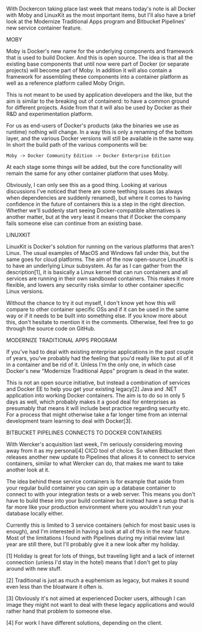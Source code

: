 With Dockercon taking place last week that means today's note is all Docker with Moby and LinuxKit as the most important items, but I'll also have a brief look at the Modernize Traditional Apps program and Bitbucket Pipelines' new service container feature.



MOBY


Moby is Docker's new name for the underlying components and framework that is used to build Docker. And this is open source. The idea is that all the existing base components that until now were part of Docker (or separate projects) will become part of Moby. In addition it will also contain a framework for assembling these components into a container platform as well as a reference platform called Moby Origin.

This is not meant to be used by application developers and the like, but the aim is similar to the breaking out of containerd: to have a common ground for different projects. Aside from that it will also be used by Docker as their R&D and experimentation platform.

For us as end-users of Docker's products (aka the binaries we use as runtime) nothing will change. In a way this is only a renaming of the bottom layer, and the various Docker versions will still be available in the same way. In short the build path of the various components will be:

    Moby -> Docker Community Edition -> Docker Enterprise Edition

At each stage some things will be added, but the core functionality will remain the same for any other container platform that uses Moby.

Obviously, I can only see this as a good thing. Looking at various discussions I've noticed that there are some teething issues (as always when dependencies are suddenly renamed), but where it comes to having confidence in the future of containers this is a step in the right direction. Whether we'll suddenly start seeing Docker-compatible alternatives is another matter, but at the very least it means that if Docker the company fails someone else can continue from an existing base.



LINUXKIT


LinuxKit is Docker's solution for running on the various platforms that aren't Linux. The usual examples of MacOS and Windows fall under this, but the same goes for cloud platforms. The aim of the now open-source LinuxKit is to have an underlying Linux subsystem. As far as I can gather from the description[1], it is basically a Linux kernel that can run containers and all services are running in their own sandboxed containers. This makes it more flexible, and lowers any security risks similar to other container specific Linux versions.

Without the chance to try it out myself, I don't know yet how this will compare to other container specific OSs and if it can be used in the same way or if it needs to be built into something else. If you know more about this, don't hesitate to mention it in the comments. Otherwise, feel free to go through the source code on GitHub.



MODERNIZE TRADITIONAL APPS PROGRAM


If you've had to deal with existing enterprise applications in the past couple of years, you've probably had the feeling that you'd really like to put all of it in a container and be rid of it. Unless I'm the only one, in which case Docker's new "Modernize Traditional Apps" program is dead in the water.

This is not an open source initiative, but instead a combination of services and Docker EE to help you get your existing legacy[2] Java and .NET application into working Docker containers. The aim is to do so in only 5 days as well, which probably makes it a good deal for enterprises as presumably that means it will include best practice regarding security etc. For a process that might otherwise take a far longer time from an internal development team learning to deal with Docker[3].



BITBUCKET PIPELINES CONNECTS TO DOCKER CONTAINERS


With Wercker's acquisition last week, I'm seriously considering moving away from it as my personal[4] CICD tool of choice. So when Bitbucket then releases another new update to Pipelines that allows it to connect to service containers, similar to what Wercker can do, that makes me want to take another look at it.

The idea behind these service containers is for example that aside from your regular build container you can spin up a database container to connect to with your integration tests or a web server. This means you don't have to build these into your build container but instead have a setup that is far more like your production environment where you wouldn't run your database locally either.

Currently this is limited to 3 service containers (which for most basic uses is enough), and I'm interested in having a look at all of this in the near future. Most of the limitations I found with Pipelines during my initial review last year are still there, but I'll probably give it a new look after my holiday.

[1] Holiday is great for lots of things, but traveling light and a lack of internet connection (unless I'd stay in the hotel) means that I don't get to play around with new stuff.

[2] Traditional is just as much a euphemism as legacy, but makes it sound even less than the bloatware it often is.

[3] Obviously it's not aimed at experienced Docker users, although I can image they might not want to deal with these legacy applications and would rather hand that problem to someone else.

[4] For work I have different solutions, depending on the client.
